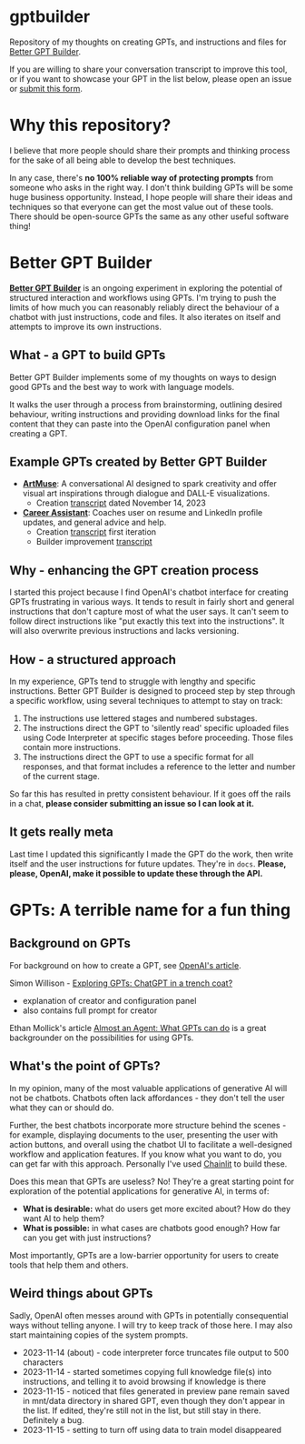 # gptbuilder
Repository of my thoughts on creating GPTs, and instructions and files for [Better GPT Builder](https://chat.openai.com/g/g-0CAiaGJje-better-gpt-builder).

If you are willing to share your conversation transcript to improve this tool, or if you want to showcase your GPT in the list below, please open an issue or [submit this form](https://forms.gle/he2qFcpdjdrEBpaq6).

# Why this repository?
I believe that more people should share their prompts and thinking process for the sake of all being able to develop the best techniques.

In any case, there's **no 100% reliable way of protecting prompts** from someone who asks in the right way. I don't think building GPTs will be some huge business opportunity. Instead, I hope people will share their ideas and techniques so that everyone can get the most value out of these tools. There should be open-source GPTs the same as any other useful software thing!

# Better GPT Builder
**[Better GPT Builder](https://chat.openai.com/g/g-0CAiaGJje-better-gpt-builder)** is an ongoing experiment in exploring the potential of structured interaction and workflows using GPTs. I'm trying to push the limits of how much you can reasonably reliably direct the behaviour of a chatbot with just instructions, code and files. It also iterates on itself and attempts to improve its own instructions.

## What - a GPT to build GPTs
Better GPT Builder implements some of my thoughts on ways to design good GPTs and the best way to work with language models. 

It walks the user through a process from brainstorming, outlining desired behaviour, writing instructions and providing download links for the final content that they can paste into the OpenAI configuration panel when creating a GPT.

## Example GPTs created by Better GPT Builder
* **[ArtMuse](https://chat.openai.com/g/g-kY3woUU1m-artmuse)**: A conversational AI designed to spark creativity and offer visual art inspirations through dialogue and DALL-E visualizations.
    * Creation [transcript](https://chat.openai.com/share/bc93a6ac-311e-41b6-b3ae-62e2879c5ad2) dated November 14, 2023
* **[Career Assistant](https://chat.openai.com/g/g-EbYpo1ISQ-career-assistant)**: Coaches user on resume and LinkedIn profile updates, and general advice and help.
    * Creation [transcript](https://chat.openai.com/share/87b84ae4-b229-4347-b4da-a8e800054e50) first iteration
    * Builder improvement [transcript](https://chat.openai.com/share/c0b187de-af40-47da-81a9-5175508bee0c)

## Why - enhancing the GPT creation process
I started this project because I find OpenAI's chatbot interface for creating GPTs frustrating in various ways. It tends to result in fairly short and general instructions that don't capture most of what the user says. It can't seem to follow direct instructions like "put exactly this text into the instructions". It will also overwrite previous instructions and lacks versioning.


## How - a structured approach
In my experience, GPTs tend to struggle with lengthy and specific instructions. Better GPT Builder is designed to proceed step by step through a specific workflow, using several techniques to attempt to stay on track: 
1. The instructions use lettered stages and numbered substages.
2. The instructions direct the GPT to 'silently read' specific uploaded files using Code Interpreter at specific stages before proceeding. Those files contain more instructions.
3. The instructions direct the GPT to use a specific format for all responses, and that format includes a reference to the letter and number of the current stage.

So far this has resulted in pretty consistent behaviour. If it goes off the rails in a chat, **please consider submitting an issue so I can look at it.**


## It gets really meta

Last time I updated this significantly I made the GPT do the work, then write itself and the user instructions for future updates. They're in `docs`. **Please, please, OpenAI, make it possible to update these through the API.**


# GPTs: A terrible name for a fun thing

## Background on GPTs
For background on how to create a GPT, see [OpenAI's article](https://help.openai.com/en/articles/8554397-creating-a-gpt).

Simon Willison - [Exploring GPTs: ChatGPT in a trench coat?](https://simonwillison.net/2023/Nov/15/gpts/)
* explanation of creator and configuration panel
* also contains full prompt for creator

Ethan Mollick's article [Almost an Agent: What GPTs can do](https://www.oneusefulthing.org/p/almost-an-agent-what-gpts-can-do) is a great backgrounder on the possibilities for using GPTs.


## What's the point of GPTs? 
In my opinion, many of the most valuable applications of generative AI will not be chatbots. Chatbots often lack affordances - they don't tell the user what they can or should do. 

Further, the best chatbots incorporate more structure behind the scenes - for example, displaying documents to the user, presenting the user with action buttons, and overall using the chatbot UI to facilitate a well-designed workflow and application features. If you know what you want to do, you can get far with this approach. Personally I've used [Chainlit](https://docs.chainlit.io/get-started/overview) to build these. 

Does this mean that GPTs are useless? No! They're a great starting point for exploration of the potential applications for generative AI, in terms of: 
* **What is desirable:** what do users get more excited about? How do they want AI to help them?
* **What is possible:** in what cases are chatbots good enough? How far can you get with just instructions?

Most importantly, GPTs are a low-barrier opportunity for users to create tools that help them and others. 

## Weird things about GPTs

Sadly, OpenAI often messes around with GPTs in potentially consequential ways without telling anyone. I will try to keep track of those here. I may also start maintaining copies of the system prompts.

* 2023-11-14 (about) - code interpreter force truncates file output to 500 characters
* 2023-11-14 - started sometimes copying full knowledge file(s) into instructions, and telling it to avoid browsing if knowledge is there
* 2023-11-15 - noticed that files generated in preview pane remain saved in mnt/data directory in shared GPT, even though they don't appear in the list. If edited, they're still not in the list, but still stay in there. Definitely a bug.
* 2023-11-15 - setting to turn off using data to train model disappeared